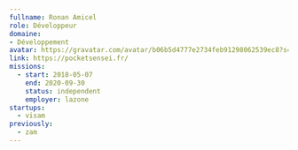 ```yaml
---
fullname: Ronan Amicel
role: Développeur
domaine: 
- Développement
avatar: https://gravatar.com/avatar/b06b5d4777e2734feb91298062539ec8?s=512
link: https://pocketsensei.fr/
missions:
  - start: 2018-05-07
    end: 2020-09-30
    status: independent
    employer: lazone
startups:
  - visam
previously:
  - zam
---
```

